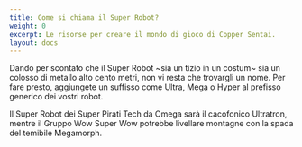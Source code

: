 ```yaml
---
title: Come si chiama il Super Robot?
weight: 0
excerpt: Le risorse per creare il mondo di gioco di Copper Sentai.
layout: docs
---
```

Dando per scontato che il Super Robot ~sia un tizio in un costum~ sia un colosso di metallo alto cento metri, non vi resta che trovargli un nome. Per fare presto, aggiungete un suffisso come Ultra, Mega o Hyper al prefisso generico dei vostri robot.

Il Super Robot dei Super Pirati Tech da Omega sarà il cacofonico Ultratron, mentre il Gruppo Wow Super Wow potrebbe livellare montagne con la spada del temibile Megamorph.

